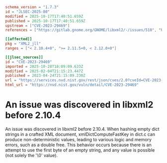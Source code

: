 ```toml
schema_version = "1.7.3"
id = "JLSEC-2025-80"
modified = 2025-10-17T17:40:51.659Z
published = 2025-10-17T17:40:51.659Z
upstream = ["CVE-2023-29469"]
references = ["https://gitlab.gnome.org/GNOME/libxml2/-/issues/510", "https://gitlab.gnome.org/GNOME/libxml2/-/releases/v2.10.4", "https://lists.debian.org/debian-lts-announce/2023/04/msg00031.html", "https://security.netapp.com/advisory/ntap-20230601-0006/", "https://gitlab.gnome.org/GNOME/libxml2/-/issues/510", "https://gitlab.gnome.org/GNOME/libxml2/-/releases/v2.10.4", "https://lists.debian.org/debian-lts-announce/2023/04/msg00031.html", "https://security.netapp.com/advisory/ntap-20230601-0006/"]

[[affected]]
pkg = "XML2_jll"
ranges = ["< 2.10.4+0", ">= 2.11.5+0, < 2.12.0+0"]

[[jlsec_sources]]
id = "CVE-2023-29469"
imported = 2025-10-28T18:09:09.633Z
modified = 2025-02-04T21:15:23.447Z
published = 2023-04-24T21:15:09.230Z
url = "https://services.nvd.nist.gov/rest/json/cves/2.0?cveId=CVE-2023-29469"
html_url = "https://nvd.nist.gov/vuln/detail/CVE-2023-29469"
```

# An issue was discovered in libxml2 before 2.10.4

An issue was discovered in libxml2 before 2.10.4. When hashing empty dict strings in a crafted XML document, xmlDictComputeFastKey in dict.c can produce non-deterministic values, leading to various logic and memory errors, such as a double free. This behavior occurs because there is an attempt to use the first byte of an empty string, and any value is possible (not solely the '\0' value).

